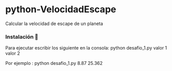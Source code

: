 # python-VelocidadEscape
Calcular la velocidad de escape de un planeta

### Instalación 🔧
Para ejecutar escribir los siguiente en la consola: python desafio_1.py valor 1 valor 2

Por ejemplo : python desafio_1.py 8.87 25.362

